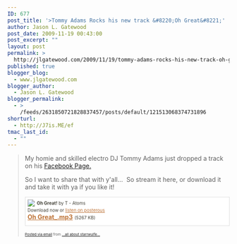 ```yaml
---
ID: 677
post_title: '>Tommy Adams Rocks his new track &#8220;Oh Great&#8221;'
author: Jason L. Gatewood
post_date: 2009-11-19 00:43:00
post_excerpt: ""
layout: post
permalink: >
  http://jlgatewood.com/2009/11/19/tommy-adams-rocks-his-new-track-oh-great/
published: true
blogger_blog:
  - www.jlgatewood.com
blogger_author:
  - Jason L. Gatewood
blogger_permalink:
  - >
    /feeds/2631850721828837457/posts/default/121513068374731896
shorturl:
  - http://J7is.ME/ef
tmac_last_id:
  - ""
---
```

>My homie and skilled electro DJ Tommy Adams just dropped a track on his <a href="http://www.facebook.com/tommya?ref=mf">Facebook Page.</a><p />So I want to share that with y'all...  So stream it here, or download it and take it with ya if you like it! <p /><p /> <p>       <div style='padding: 5px 5px 10px 5px; margin-top: 5px; border: 1px solid #ddd; background-color: #fff;line-height: 16px;'>       <div style="float: left; margin-right: 5px; overflow: visible;"><a href="http://posterous.com/getfile/files.posterous.com/starrwulfe/ampDAMg6x6PsPIFnTbUKGq2wLB4171lYvoTx7xbzshefFY7eqVh7ocgUZC8m/Oh_Great.mp3" style="color: #bc7134;"><img src="http://posterous.com/images/filetypes/mp3.png" style="border: none;" /></a></div>       <div style="font-size: 10px; color: #424037;line-height: 16px;"><b>Oh Great!</b> by T - Atoms  <br />Download now or <a href="http://starrwulfe.posterous.com/tommy-adams-rocks-his-new-track-oh-great" style="color: #bc7134;">listen on posterous</a></div>       <b><a href="http://posterous.com/getfile/files.posterous.com/starrwulfe/ampDAMg6x6PsPIFnTbUKGq2wLB4171lYvoTx7xbzshefFY7eqVh7ocgUZC8m/Oh_Great.mp3" style="color: #bc7134;">Oh Great_.mp3</a></b> <span style="font-size: 10px; color: #424037;">(5267 KB)</span>       <br style="clear: both;"/></div>      </p>      <p style="font-size: 8px;">  <a href="http://posterous.com">Posted via email</a>   from <a href="http://starrwulfe.posterous.com/tommy-adams-rocks-his-new-track-oh-great">...all about starrwulfe...</a>  </p>